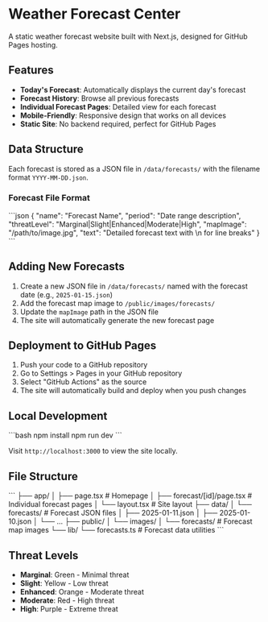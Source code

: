 # Weather Forecast Center

A static weather forecast website built with Next.js, designed for GitHub Pages hosting.

## Features

- **Today's Forecast**: Automatically displays the current day's forecast
- **Forecast History**: Browse all previous forecasts
- **Individual Forecast Pages**: Detailed view for each forecast
- **Mobile-Friendly**: Responsive design that works on all devices
- **Static Site**: No backend required, perfect for GitHub Pages

## Data Structure

Each forecast is stored as a JSON file in `/data/forecasts/` with the filename format `YYYY-MM-DD.json`.

### Forecast File Format

\`\`\`json
{
  "name": "Forecast Name",
  "period": "Date range description",
  "threatLevel": "Marginal|Slight|Enhanced|Moderate|High",
  "mapImage": "/path/to/image.jpg",
  "text": "Detailed forecast text with \\n for line breaks"
}
\`\`\`

## Adding New Forecasts

1. Create a new JSON file in `/data/forecasts/` named with the forecast date (e.g., `2025-01-15.json`)
2. Add the forecast map image to `/public/images/forecasts/`
3. Update the `mapImage` path in the JSON file
4. The site will automatically generate the new forecast page

## Deployment to GitHub Pages

1. Push your code to a GitHub repository
2. Go to Settings > Pages in your GitHub repository
3. Select "GitHub Actions" as the source
4. The site will automatically build and deploy when you push changes

## Local Development

\`\`\`bash
npm install
npm run dev
\`\`\`

Visit `http://localhost:3000` to view the site locally.

## File Structure

\`\`\`
├── app/
│   ├── page.tsx              # Homepage
│   ├── forecast/[id]/page.tsx # Individual forecast pages
│   └── layout.tsx            # Site layout
├── data/
│   └── forecasts/            # Forecast JSON files
│       ├── 2025-01-11.json
│       ├── 2025-01-10.json
│       └── ...
├── public/
│   └── images/
│       └── forecasts/        # Forecast map images
└── lib/
    └── forecasts.ts          # Forecast data utilities
\`\`\`

## Threat Levels

- **Marginal**: Green - Minimal threat
- **Slight**: Yellow - Low threat  
- **Enhanced**: Orange - Moderate threat
- **Moderate**: Red - High threat
- **High**: Purple - Extreme threat
